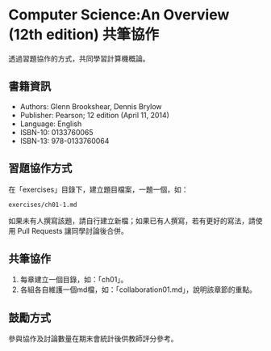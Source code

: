 # Computer Science:An Overview (12th edition) 共筆協作
透過習題協作的方式，共同學習計算機概論。

## 書籍資訊
- Authors: Glenn Brookshear, Dennis Brylow
- Publisher: Pearson; 12 edition (April 11, 2014)
- Language: English
- ISBN-10: 0133760065
- ISBN-13: 978-0133760064

## 習題協作方式
在「exercises」目錄下，建立題目檔案，一題一個，如：
```
exercises/ch01-1.md
```
如果未有人撰寫該題，請自行建立新檔；如果已有人撰寫，若有更好的寫法，請使用 Pull Requests 讓同學討論後合併。

## 共筆協作
1. 每章建立一個目錄，如：「ch01」。
2. 各組各自維護一個md檔，如：「collaboration01.md」，說明該章節的重點。

## 鼓勵方式
參與協作及討論數量在期末會統計後供教師評分參考。
